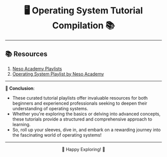 <div align="center">
  
# 🖥️ Operating System Tutorial Compilation 📚

</div>
 
---

## 📚 Resources

1. [Neso Academy Playlists](https://www.youtube.com/@nesoacademy/playlists)
2. [Operating System Playlist by Neso Academy](https://www.youtube.com/playlist?list=PLBlnK6fEyqRiVhbXDGLXDk_OQAeuVcp2O)

---

📘 **Conclusion**:

- These curated tutorial playlists offer invaluable resources for both beginners and experienced professionals seeking to deepen their understanding of operating systems.
- Whether you're exploring the basics or delving into advanced concepts, these tutorials provide a structured and comprehensive approach to learning.
- So, roll up your sleeves, dive in, and embark on a rewarding journey into the fascinating world of operating systems!

---

<div align="center"> 
  
🚀 Happy Exploring! 🌟

</div>
